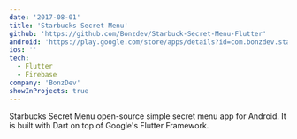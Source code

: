 ```yaml
---
date: '2017-08-01'
title: 'Starbucks Secret Menu'
github: 'https://github.com/Bonzdev/Starbuck-Secret-Menu-Flutter'
android: 'https://play.google.com/store/apps/details?id=com.bonzdev.starbucksecret'
ios: ''
tech:
  - Flutter
  - Firebase
company: 'BonzDev'
showInProjects: true
---
```


Starbucks Secret Menu open-source simple secret menu app for Android. It is built with Dart on top of Google's Flutter Framework.
